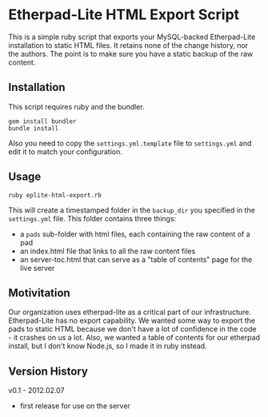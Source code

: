 Etherpad-Lite HTML Export Script
================================

This is a simple ruby script that exports your MySQL-backed Etherpad-Lite 
installation to static HTML files.  It retains none of the change history, 
nor the authors. The point is to make sure you have a static backup of the 
raw content.

Installation
------------

This script requires ruby and the bundler.

```
gem install bundler
bundle install
```

Also you need to copy the `settings.yml.template` file to `settings.yml` and 
edit it to match your configuration.

Usage
-----

```
ruby eplite-html-export.rb
```

This will create a timestamped folder in the `backup_dir` you specified 
in the `settings.yml` file.  This folder contains three things:

- a `pads` sub-folder with html files, each containing the raw content of a pad
- an index.html file that links to all the raw content files
- an server-toc.html that can serve as a "table of contents" page for the live server

Motivitation
------------

Our organization uses etherpad-lite as a critical part of our infrastructure. 
Etherpad-Lite has no export capability.  We wanted some way to export the pads to 
static HTML because we don't have a lot of confidence in the code - it crashes 
on us a lot.  Also, we wanted a table of contents for our etherpad install, but 
I don't know Node.js, so I made it in ruby instead.

Version History
---------------

v0.1 - 2012.02.07
 - first release for use on the server